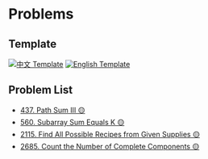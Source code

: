 # Problems

## Template

[![中文 Template](https://img.shields.io/badge/中文-Template-34495E)](template_zh.md)
[![English Template](https://img.shields.io/badge/English-Template-27AE60)](template_en.md)

## Problem List

<!-- PROBLEM_LIST_START -->
- [437. Path Sum III 🟡](437.%20Path%20Sum%20III)
- [560. Subarray Sum Equals K 🟡](560.%20Subarray%20Sum%20Equals%20K)
- [2115. Find All Possible Recipes from Given Supplies 🟡](2115.%20Find%20All%20Possible%20Recipes%20from%20Given%20Supplies)
- [2685. Count the Number of Complete Components 🟡](2685.%20Count%20the%20Number%20of%20Complete%20Components)
<!-- PROBLEM_LIST_END -->
